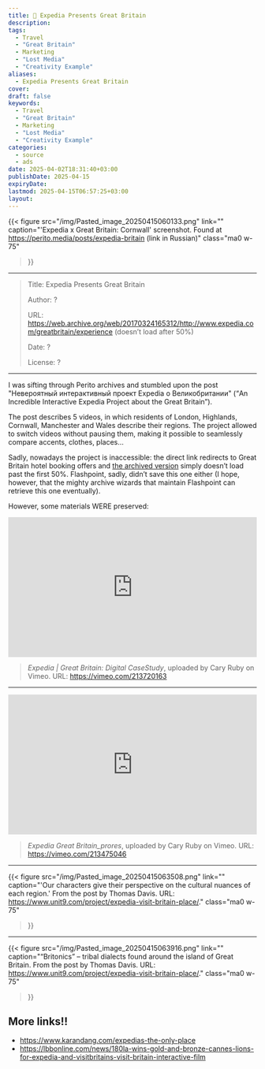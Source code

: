 ```yaml
---
title: 💸 Expedia Presents Great Britain
description: 
tags:
  - Travel
  - "Great Britain"
  - Marketing
  - "Lost Media"
  - "Creativity Example"
aliases:
  - Expedia Presents Great Britain
cover: 
draft: false
keywords: 
  - Travel
  - "Great Britain"
  - Marketing
  - "Lost Media"
  - "Creativity Example"
categories: 
  - source
  - ads
date: 2025-04-02T18:31:40+03:00
publishDate: 2025-04-15
expiryDate: 
lastmod: 2025-04-15T06:57:25+03:00
layout:
---
```


{{< figure
  src="/img/Pasted_image_20250415060133.png"
  link=""
  caption="'Expedia x Great Britain: Cornwall' screenshot. Found at https://perito.media/posts/expedia-britain (link in Russian)"
  class="ma0 w-75"
>}}

---

> Title: Expedia Presents Great Britain
> 
> Author: ?
> 
> URL: https://web.archive.org/web/20170324165312/http://www.expedia.com/greatbritain/experience (doesn’t load after 50%)
> 
> Date: ?
> 
> License: ?

---

I was sifting through Perito archives and stumbled upon the post "Невероятный интерактивный проект Expedia о Великобритании" (“An Incredible Interactive Expedia Project about the Great Britain”). 

The post describes 5 videos, in which residents of London, Highlands, Cornwall, Manchester and Wales describe their regions. The project allowed to switch videos without pausing them, making it possible to seamlessly compare accents, clothes, places…

Sadly, nowadays the project is inaccessible: the direct link redirects to Great Britain hotel booking offers and [the archived version](https://web.archive.org/web/20170324165312/http://www.expedia.com/greatbritain/experience) simply doesn’t load past the first 50%. Flashpoint, sadly, didn’t save this one either (I hope, however, that the mighty archive wizards that maintain Flashpoint can retrieve this one eventually).

However, some materials WERE preserved:

<div style="padding:56.25% 0 0 0;position:relative;"><iframe src="https://player.vimeo.com/video/213720163?badge=0&amp;autopause=0&amp;player_id=0&amp;app_id=58479" frameborder="0" allow="autoplay; fullscreen; picture-in-picture; clipboard-write; encrypted-media" style="position:absolute;top:0;left:0;width:100%;height:100%;" title="Expedia | Great Britain: Digital CaseStudy"></iframe></div>

> *Expedia | Great Britain: Digital CaseStudy*, uploaded by Cary Ruby on Vimeo. URL: https://vimeo.com/213720163

---

<div style="padding:56.25% 0 0 0;position:relative;"><iframe src="https://player.vimeo.com/video/213475046?badge=0&amp;autopause=0&amp;player_id=0&amp;app_id=58479" frameborder="0" allow="autoplay; fullscreen; picture-in-picture; clipboard-write; encrypted-media" style="position:absolute;top:0;left:0;width:100%;height:100%;" title="Expedia Great Britain_prores"></iframe></div>

> *Expedia Great Britain_prores*, uploaded by Cary Ruby on Vimeo. URL: https://vimeo.com/213475046

---

{{< figure
  src="/img/Pasted_image_20250415063508.png"
  link=""
  caption="'Our characters give their perspective on the cultural nuances of each region.' From the post by Thomas Davis. URL: https://www.unit9.com/project/expedia-visit-britain-place/."
  class="ma0 w-75"
>}}


---

{{< figure
  src="/img/Pasted_image_20250415063916.png"
  link=""
  caption="“Britonics” – tribal dialects found around the island of Great Britain. From the post by Thomas Davis. URL: https://www.unit9.com/project/expedia-visit-britain-place/."
  class="ma0 w-75"
>}}

## More links!!

- https://www.karandang.com/expedias-the-only-place
- https://lbbonline.com/news/180la-wins-gold-and-bronze-cannes-lions-for-expedia-and-visitbritains-visit-britain-interactive-film

[^1]: Link in Russian.
